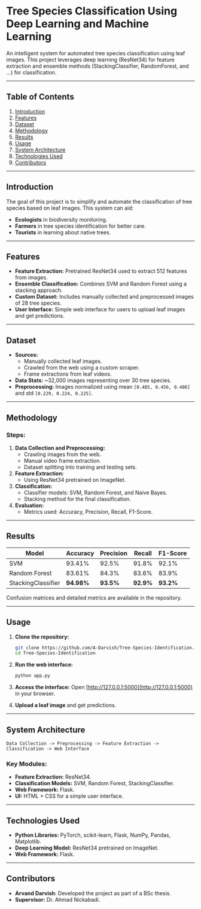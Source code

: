 # **Tree Species Classification Using Deep Learning and Machine Learning**

An intelligent system for automated tree species classification using leaf images. This project leverages deep learning (ResNet34) for feature extraction and ensemble methods (StackingClassifier, RandomForest, and ...) for classification.

---

## **Table of Contents**
1. [Introduction](#introduction)
2. [Features](#features)
3. [Dataset](#dataset)
4. [Methodology](#methodology)
5. [Results](#results)
6. [Usage](#usage)
7. [System Architecture](#system-architecture)
8. [Technologies Used](#technologies-used)
9. [Contributors](#contributors)

---

## **Introduction**
The goal of this project is to simplify and automate the classification of tree species based on leaf images. This system can aid:
- **Ecologists** in biodiversity monitoring.
- **Farmers** in tree species identification for better care.
- **Tourists** in learning about native trees.

---

## **Features**
- **Feature Extraction:** Pretrained ResNet34 used to extract 512 features from images.
- **Ensemble Classification:** Combines SVM and Random Forest using a stacking approach.
- **Custom Dataset:** Includes manually collected and preprocessed images of 28 tree species.
- **User Interface:** Simple web interface for users to upload leaf images and get predictions.

---

## **Dataset**
- **Sources:** 
  - Manually collected leaf images.
  - Crawled from the web using a custom scraper.
  - Frame extractions from leaf videos.
- **Data Stats:** ~32,000 images representing over 30 tree species.
- **Preprocessing:** Images normalized using mean `[0.485, 0.456, 0.406]` and std `[0.229, 0.224, 0.225]`.

---

## **Methodology**
### **Steps:**
1. **Data Collection and Preprocessing:**
   - Crawling images from the web.
   - Manual video frame extraction.
   - Dataset splitting into training and testing sets.
2. **Feature Extraction:**
   - Using ResNet34 pretrained on ImageNet.
3. **Classification:**
   - Classifier models: SVM, Random Forest, and Naive Bayes.
   - Stacking method for the final classification.
4. **Evaluation:**
   - Metrics used: Accuracy, Precision, Recall, F1-Score.

---

## **Results**
| **Model**          | **Accuracy** | **Precision** | **Recall** | **F1-Score** |
|---------------------|--------------|---------------|------------|--------------|
| SVM                | 93.41%       | 92.5%         | 91.8%      | 92.1%        |
| Random Forest       | 83.61%       | 84.3%         | 83.6%      | 83.9%        |
| StackingClassifier  | **94.98%**   | **93.5%**     | **92.9%**  | **93.2%**    |

Confusion matrices and detailed metrics are available in the repository.

---

## **Usage**
1. **Clone the repository:**
   ```bash
   git clone https://github.com/A-Darvish/Tree-Species-Identification.git
   cd Tree-Species-Identification
   ```

2. **Run the web interface:**
   ```bash
   python app.py
   ```

3. **Access the interface:**
   Open [http://127.0.0.1:5000](http://127.0.0.1:5000) in your browser.

4. **Upload a leaf image** and get predictions.

---

## **System Architecture**
```
Data Collection -> Preprocessing -> Feature Extraction -> Classification -> Web Interface
```
### Key Modules:
- **Feature Extraction:** ResNet34.
- **Classification Models:** SVM, Random Forest, StackingClassifier.
- **Web Framework:** Flask.
- **UI:** HTML + CSS for a simple user interface.

---

## **Technologies Used**
- **Python Libraries:** PyTorch, scikit-learn, Flask, NumPy, Pandas, Matplotlib.
- **Deep Learning Model:** ResNet34 pretrained on ImageNet.
- **Web Framework:** Flask.

---

## **Contributors**
- **Arvand Darvish**: Developed the project as part of a BSc thesis.
- **Supervisor:** Dr. Ahmad Nickabadi.
